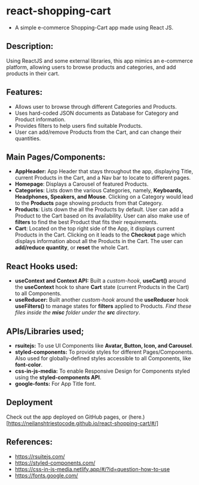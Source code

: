# react-shopping-cart
- A simple e-commerce Shopping-Cart app made using React JS.

## Description:
Using ReactJS and some external libraries, this app mimics an e-commerce platform, allowing users to browse products and categories, and add products in their cart.

## Features:
- Allows user to browse through different Categories and Products.
- Uses hard-coded JSON documents as Database for Category and Product information.
- Provides filters to help users find suitable Products.
- User can add/remove Products from the Cart, and can change their quantities.

## Main Pages/Components:
- **AppHeader:** App Header that stays throughout the app, displaying Title, current Products in the Cart, and a Nav bar to locate to different pages.  
- **Homepage**: Displays a Carousel of featured Products.
- **Categories**: Lists down the various Categories, namely, **Keyboards, Headphones, Speakers, and Mouse**. Clicking on a Category would lead to the **Products** page showing products from that Category.
- **Products**: Lists down the all the Products by default. User can add a Product to the Cart based on its availability. User can also make use of **filters** to find the best Product that fits their requirements.
- **Cart**: Located on the top right side of the App, it displays current Products in the Cart. Clicking on it leads to the **Checkout** page which displays information about all the Products in the Cart. The user can **add/reduce quantity**, or **reset** the whole Cart.

## React Hooks used:
- **useContext and Context API:** Built a *custom-hook*, **useCart()** around the **useContext** hook to share **Cart** state (current Products in the Cart) to all Components.
- **useReducer:** Built another *custom-hook* around the **useReducer** hook **useFilters()** to manage states for **filters** applied to Products.
*Find these files inside the **misc** folder under the **src** directory*.

## APIs/Libraries used;
- **rsuitejs:** To use UI Components like **Avatar, Button, Icon, and Carousel**.
- **styled-components:** To provide styles for different Pages/Components. Also used for globally-defined styles accessible to all Components, like **font-color**.
- **css-in-js-media:** To enable Responsive Design for Components styled using the **styled-components API**.
- **google-fonts:** For App Title font.

## Deployment
Check out the app deployed on GitHub pages, or (here.)[https://neilanshtriestocode.github.io/react-shopping-cart/#/]

## References:
- https://rsuitejs.com/
- https://styled-components.com/
- https://css-in-js-media.netlify.app/#/?id=question-how-to-use
- https://fonts.google.com/
